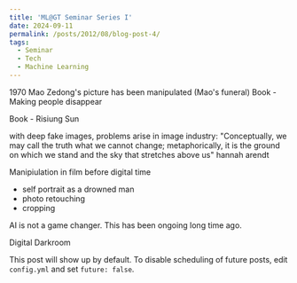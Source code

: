 ```yaml
---
title: 'ML@GT Seminar Series I'
date: 2024-09-11
permalink: /posts/2012/08/blog-post-4/
tags:
  - Seminar
  - Tech
  - Machine Learning
---
```


1970 Mao Zedong's picture has been manipulated (Mao's funeral)
Book - Making people disappear

Book - Risiung Sun

with deep fake images, problems arise in image industry:
"Conceptually, we may call the truth what we cannot change; metaphorically, it is the ground on which we stand and the sky that stretches above us" hannah arendt

Manipiulation in film before digital time
- self portrait as a drowned man
- photo retouching
- cropping

AI is not a game changer. This has been ongoing long time ago.

Digital Darkroom



This post will show up by default. To disable scheduling of future posts, edit `config.yml` and set `future: false`. 
